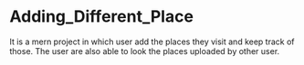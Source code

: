 # Adding_Different_Place
It is a mern project in which user add the places they visit and keep track of those. The user are also able to look the places uploaded by other user. 
